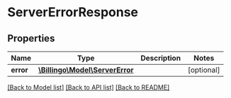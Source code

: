 # ServerErrorResponse

## Properties
Name | Type | Description | Notes
------------ | ------------- | ------------- | -------------
**error** | [**\Billingo\Model\ServerError**](ServerError.md) |  | [optional] 

[[Back to Model list]](../../README.md#documentation-for-models) [[Back to API list]](../../README.md#documentation-for-api-endpoints) [[Back to README]](../../README.md)


